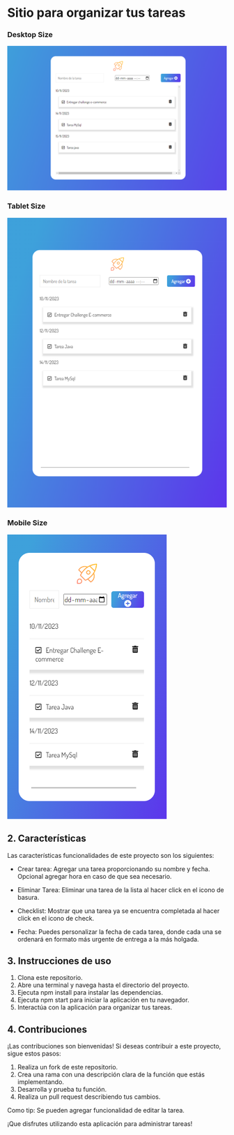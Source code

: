 # Sitio para organizar tus tareas

### Desktop Size

![imagen](assets/desktopSize.png)

### Tablet Size
![imagen](assets/tabletSize.png)

### Mobile Size
![imagen](assets/mobileSize.png)

## 2. Características

Las características funcionalidades de este proyecto son los siguientes:

* Crear tarea: Agregar una tarea proporcionando su nombre y fecha. Opcional agregar hora en caso de que sea necesario.

* Eliminar Tarea: Eliminar una tarea de la lista al hacer click en el icono de basura.

* Checklist: Mostrar que una tarea ya se encuentra completada al hacer click en el icono de check. 

* Fecha: Puedes personalizar la fecha de cada tarea, donde cada una se ordenará en formato más urgente de entrega a la más holgada.

## 3. Instrucciones de uso

1. Clona este repositorio.
2. Abre una terminal y navega hasta el directorio del proyecto.
3. Ejecuta npm install para instalar las dependencias.
4. Ejecuta npm start para iniciar la aplicación en tu navegador.
5. Interactúa con la aplicación para organizar tus tareas. 

## 4. Contribuciones
¡Las contribuciones son bienvenidas! Si deseas contribuir a este proyecto, sigue estos pasos:

1. Realiza un fork de este repositorio.
2. Crea una rama con una descripción clara de la función que estás implementando.
3. Desarrolla y prueba tu función.
4. Realiza un pull request describiendo tus cambios.

Como tip: Se pueden agregar funcionalidad de editar la tarea. 

¡Que disfrutes utilizando esta aplicación para administrar tareas!
